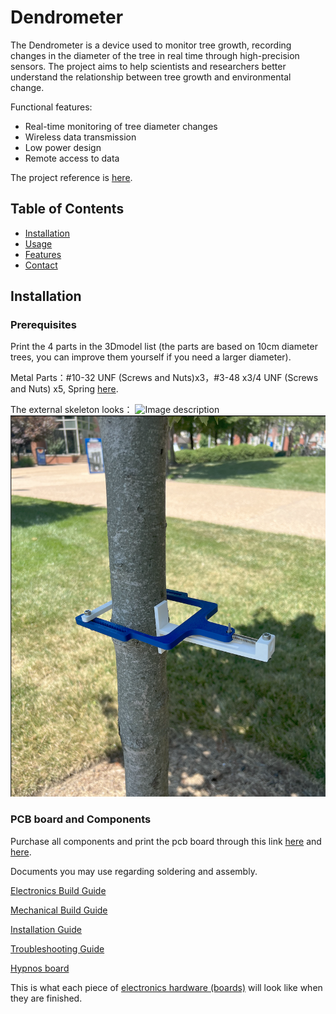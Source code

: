 # Dendrometer
The Dendrometer is a device used to monitor tree growth, recording changes in the diameter of the tree in real time through high-precision sensors. The project aims to help scientists and researchers better understand the relationship between tree growth and environmental change. 

Functional features:
- Real-time monitoring of tree diameter changes
- Wireless data transmission
- Low power design
- Remote access to data

The project reference is [here](https://github.com/OPEnSLab-OSU/Dendrometer).

## Table of Contents

- [Installation](#installation)
- [Usage](#usage)
- [Features](#features)
- [Contact](#contact)

## Installation

### Prerequisites
Print the 4 parts in the 3Dmodel list (the parts are based on 10cm diameter trees, you can improve them yourself if you need a larger diameter).

Metal Parts：#10-32 UNF (Screws and Nuts)x3，#3-48 x3/4 UNF (Screws and Nuts) x5, Spring [here](https://www.amazon.com/dp/B0C625MWL5?psc=1&ref=ppx_yo2ov_dt_b_product_details).

The external skeleton looks：
<img src="[https://example.com/image.png](https://github.com/FengHu101/Dendrometer-SLU/blob/1644c595654b75db20a5b4d008244b2fac7f5524/3Dmodel/%E6%88%AA%E5%B1%8F2024-07-23%20%E4%B8%8B%E5%8D%8812.21.43.png)" alt="Image description" width="300"/>
![picture1](https://github.com/FengHu101/Dendrometer-SLU/blob/1644c595654b75db20a5b4d008244b2fac7f5524/3Dmodel/%E6%88%AA%E5%B1%8F2024-07-23%20%E4%B8%8B%E5%8D%8812.21.43.png)

### PCB board and Components
Purchase all components and print the pcb board through this link [here](PCB/node) and [here](https://github.com/OPEnSLab-OSU/OPEnS-Hypnos/tree/2f1a191264073f3a106a7ca9150f7865b615600e/Hypnos%20V3.3).

Documents you may use regarding soldering and assembly.

[Electronics Build Guide](https://docs.google.com/document/d/1BaNuNSJrL86lxKixB8chgZGySgj0bhYSMtVzJu6EDW4/edit?usp=sharing)

[Mechanical Build Guide](https://docs.google.com/document/d/1LzM_XnqVP9GkIqY2_pnTvdrFFe5u78ZPXJizvT70y4o/edit?usp=sharing)

[Installation Guide](https://docs.google.com/document/d/1GR2qeMWASApCwk-RbZwvsvWmB1qEz0QU8RcxwjgoDQY/edit?usp=sharing)

[Troubleshooting Guide](https://docs.google.com/document/d/1QDNaB-4S5bd0xeSMEKG0BypeyKP9h2yMQe_7OiwiJes/edit?usp=sharing)

[Hypnos board](https://www.sciencedirect.com/science/article/pii/S2468067221000420)

This is what each piece of [electronics hardware (boards)](https://docs.google.com/document/d/1wI7lXnlTrcCTOiRcQ7u6__LoJ4MkZnvt11TzLgfz2Sw/edit?usp=sharing) will look like when they are finished.








